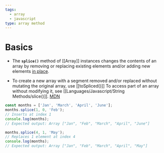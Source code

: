 ```yaml
---
tags:
  - array
  - javascript
type: array method
---
```

# Basics
- The **`splice()`** method of [[Array]] instances changes the contents of an array by removing or replacing existing elements and/or adding new elements [in place](https://en.wikipedia.org/wiki/In-place_algorithm).

- To create a new array with a segment removed and/or replaced without mutating the original array, use [[toSpliced()]] To access part of an array without modifying it, see [[Languages/Javascript/String Methods/slice()]]. [MDN](https://developer.mozilla.org/en-US/docs/Web/JavaScript/Reference/Global_Objects/Array/splice)

```javascript
const months = ['Jan', 'March', 'April', 'June'];
months.splice(1, 0, 'Feb');
// Inserts at index 1
console.log(months);
// Expected output: Array ["Jan", "Feb", "March", "April", "June"]

months.splice(4, 1, 'May');
// Replaces 1 element at index 4
console.log(months);
// Expected output: Array ["Jan", "Feb", "March", "April", "May"]

```
